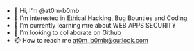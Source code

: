 - 👋 Hi, I’m @at0m-b0mb
- 👀 I’m interested in Ethical Hacking, Bug Bounties and Coding
- 🌱 I’m currently learning mre about WEB APPS SECURITY
- 💞️ I’m looking to collaborate on Github
- 📫 How to reach me at0m_b0mb@outlook.com

<!---
at0m-b0mb/at0m-b0mb is a ✨ special ✨ repository because its `README.md` (this file) appears on your GitHub profile.
You can click the Preview link to take a look at your changes.
--->
